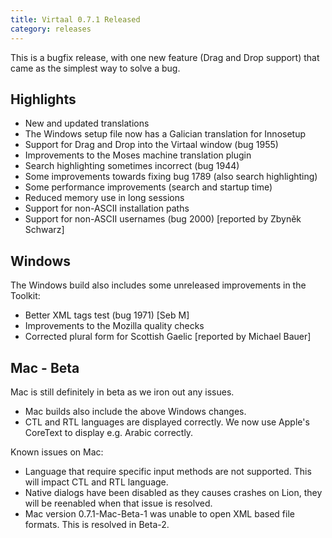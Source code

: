 ```yaml
---
title: Virtaal 0.7.1 Released
category: releases
---
```


This is a bugfix release, with one new feature (Drag and Drop support) that
came as the simplest way to solve a bug.

Highlights
----------

- New and updated translations
- The Windows setup file now has a Galician translation for Innosetup
- Support for Drag and Drop into the Virtaal window (bug 1955)
- Improvements to the Moses machine translation plugin
- Search highlighting sometimes incorrect (bug 1944)
- Some improvements towards fixing bug 1789 (also search highlighting)
- Some performance improvements (search and startup time)
- Reduced memory use in long sessions
- Support for non-ASCII installation paths
- Support for non-ASCII usernames (bug 2000) \[reported by Zbyněk Schwarz\]

Windows
-------

The Windows build also includes some unreleased improvements in the Toolkit:

- Better XML tags test (bug 1971) \[Seb M\]
- Improvements to the Mozilla quality checks
- Corrected plural form for Scottish Gaelic \[reported by Michael Bauer\]

Mac - Beta
----------

Mac is still definitely in beta as we iron out any issues.

- Mac builds also include the above Windows changes.
- CTL and RTL languages are displayed correctly. We now use Apple's CoreText to
  display e.g. Arabic correctly.

Known issues on Mac:

* Language that require specific input methods are not supported. This will
  impact CTL and RTL language.
* Native dialogs have been disabled as they causes crashes on Lion, they will
  be reenabled when that issue is resolved.
* Mac version 0.7.1-Mac-Beta-1 was unable to open XML based file formats. This
  is resolved in Beta-2.



